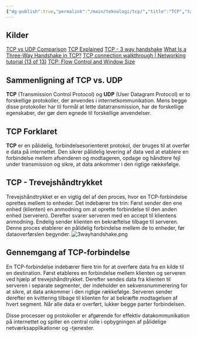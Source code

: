 ```yaml
---
{"dg-publish":true,"permalink":"/main/teknologi/tcp/","title":"TCP","tags":["Web_Design","Web_Development"],"created":"2024-08-11T07:46:19.482+02:00"}
---
```


## Kilder

[TCP vs UDP Comparison](https://www.youtube.com/watch?v=uwoD5YsGACg)
[TCP Explained](https://study-ccna.com/tcp-explained/)
[TCP - 3 way handshake](https://www.youtube.com/watch?v=xMtP5ZB3wSk)
[What Is a Three-Way Handshake in TCP?](https://www.youtube.com/watch?v=LyDqA-dAPW4)
[TCP connection walkthrough | Networking tutorial (13 of 13)](https://www.youtube.com/watch?v=F27PLin3TV0)
[TCP: Flow Control and Window Size](https://www.youtube.com/watch?v=4l2_BCr-bhw)

## **Sammenligning af TCP vs. UDP**

**TCP** (Transmission Control Protocol) og **UDP** (User Datagram Protocol) er to
forskellige protokoller, der anvendes i internetkommunikation. Mens begge
disse protokoller har til formål at lette datatransmission, har de
forskellige egenskaber, der gør dem egnede til forskellige anvendelser.

## **TCP Forklaret**

**TCP** er en pålidelig, forbindelsesorienteret protokol, der bruges til at overfør
e data på internettet. Den sikrer pålidelig levering af data ved at etablere en
forbindelse mellem afsenderen og modtageren, opdage og håndtere fejl under
transmission og sikre, at data ankommer i den rigtige rækkefølge.

## **TCP - Trevejshåndtrykket**

Trevejshåndtrykket er en vigtig del af den proces, hvor en TCP-forbindelse
oprettes mellem to enheder. Det indebærer tre trin: Først sender den ene
enhed (klienten) en anmodning om at oprette forbindelse til den anden enhed
(serveren). Derefter svarer serveren med en accept til klientens anmodning.
Endelig sender klienten en bekræftelse tilbage til serveren. Denne proces
etablerer en pålidelig forbindelse mellem de to enheder, før dataoverførslen
begynder.
![3wayhandshake.png](/img/user/Main/Images/3wayhandshake.png)

## **Gennemgang af TCP-forbindelse**

En TCP-forbindelse indebærer flere trin for at overføre data fra en kilde til
en destination. Først etableres en forbindelse mellem klienten og serveren ved
hjælp af trevejshåndtrykket. Derefter sendes data fra klienten til serveren i
separate segmenter, der indeholder en sekvensnummerering for at sikre, at data
ankommer i den rigtige rækkefølge. Serveren sender derefter en kvittering
tilbage til klienten for at bekræfte modtagelsen af hvert segment. Når alle
data er overført, lukker begge parter forbindelsen.

Disse processer og protokoller er afgørende for effektiv datakommunikation på
internettet og spiller en central rolle i opbygningen af pålidelige
netværksapplikationer og -tjenester.
